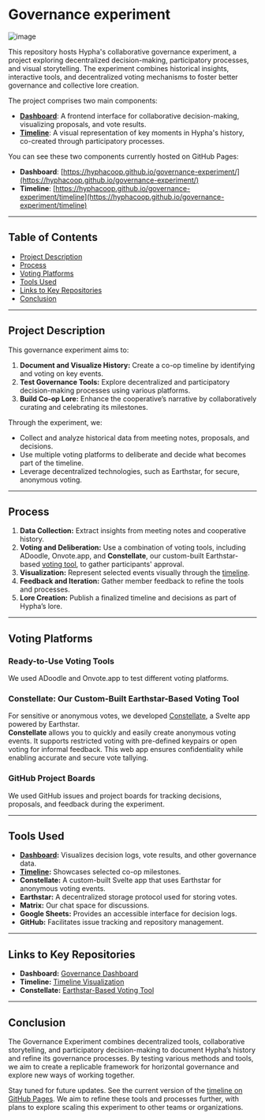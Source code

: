 # Governance experiment
![image](https://github.com/hyphacoop/governance-experiment/assets/631268/468b3e0b-ab1a-4a61-a631-01bd008d930d)

This repository hosts Hypha's collaborative governance experiment, a project exploring decentralized decision-making, participatory processes, and visual storytelling. The experiment combines historical insights, interactive tools, and decentralized voting mechanisms to foster better governance and collective lore creation.

The project comprises two main components:
- [**Dashboard**](./dashboard): A frontend interface for collaborative decision-making, visualizing proposals, and vote results.
- [**Timeline**](./timeline): A visual representation of key moments in Hypha's history, co-created through participatory processes.

You can see these two components currently hosted on GitHub Pages:  
- **Dashboard**: [https://hyphacoop.github.io/governance-experiment/](https://hyphacoop.github.io/governance-experiment/)  
- **Timeline**: [https://hyphacoop.github.io/governance-experiment/timeline](https://hyphacoop.github.io/governance-experiment/timeline)

---

## Table of Contents

- [Project Description](#project-description)
- [Process](#process)
- [Voting Platforms](#voting-platforms)
- [Tools Used](#tools-used)
- [Links to Key Repositories](#links-to-key-repositories)
- [Conclusion](#conclusion)

---

## Project Description

This governance experiment aims to:
1. **Document and Visualize History:** Create a co-op timeline by identifying and voting on key events.
2. **Test Governance Tools:** Explore decentralized and participatory decision-making processes using various platforms.
3. **Build Co-op Lore:** Enhance the cooperative’s narrative by collaboratively curating and celebrating its milestones.

Through the experiment, we:
- Collect and analyze historical data from meeting notes, proposals, and decisions.
- Use multiple voting platforms to deliberate and decide what becomes part of the timeline.
- Leverage decentralized technologies, such as Earthstar, for secure, anonymous voting.

---

## Process

1. **Data Collection:** Extract insights from meeting notes and cooperative history.
2. **Voting and Deliberation:** Use a combination of voting tools, including ADoodle, Onvote.app, and **Constellate**, our custom-built Earthstar-based [voting tool](https://github.com/tripledoublev/voting-interface), to gather participants' approval.
3. **Visualization:** Represent selected events visually through the [timeline](./timeline).
4. **Feedback and Iteration:** Gather member feedback to refine the tools and processes.
5. **Lore Creation:** Publish a finalized timeline and decisions as part of Hypha’s lore.

---

## Voting Platforms

### Ready-to-Use Voting Tools
We used ADoodle and Onvote.app to test different voting platforms.

### Constellate: Our Custom-Built Earthstar-Based Voting Tool
For sensitive or anonymous votes, we developed [Constellate](https://github.com/tripledoublev/voting-interface), a Svelte app powered by Earthstar.  
**Constellate** allows you to quickly and easily create anonymous voting events. It supports restricted voting with pre-defined keypairs or open voting for informal feedback. This web app ensures confidentiality while enabling accurate and secure vote tallying.


### GitHub Project Boards
We used GitHub issues and project boards for tracking decisions, proposals, and feedback during the experiment.

---

## Tools Used

- **[Dashboard](./dashboard):** Visualizes decision logs, vote results, and other governance data.
- **[Timeline](./timeline):** Showcases selected co-op milestones.
- **Constellate:** A custom-built Svelte app that uses Earthstar for anonymous voting events.
- **Earthstar:** A decentralized storage protocol used for storing votes.
- **Matrix:** Our chat space for discussions.
- **Google Sheets:** Provides an accessible interface for decision logs.
- **GitHub:** Facilitates issue tracking and repository management.

---

## Links to Key Repositories

- **Dashboard:** [Governance Dashboard](./dashboard)
- **Timeline:** [Timeline Visualization](./timeline)
- **Constellate:** [Earthstar-Based Voting Tool](https://github.com/tripledoublev/voting-interface)


---

## Conclusion

The Governance Experiment combines decentralized tools, collaborative storytelling, and participatory decision-making to document Hypha’s history and refine its governance processes. By testing various methods and tools, we aim to create a replicable framework for horizontal governance and explore new ways of working together.

Stay tuned for future updates. See the current version of the [timeline on GitHub Pages](https://hyphacoop.github.io/governance-experiment/timeline). We aim to refine these tools and processes further, with plans to explore scaling this experiment to other teams or organizations.
